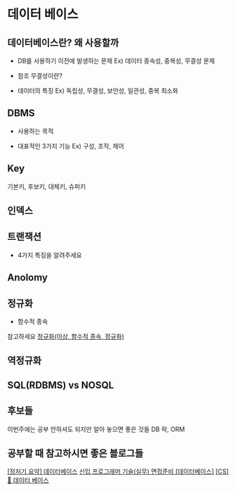# 데이터 베이스

## 데이터베이스란? 왜 사용할까
- DB를 사용하기 이전에 발생하는 문제
    Ex) 데이터 종속성, 중복성, 무결성 문제  

- 참조 무결성이란?

- 데이터의 특징
    Ex) 독립성, 무결성, 보안성, 일관성, 중복 최소화  

## DBMS
- 사용하는 목적

- 대표적인 3가지 기능
    Ex) 구성, 조작, 제어

## Key
기본키, 후보키, 대체키, 슈퍼키

## 인덱스

## 트랜잭션
- 4가지 특징을 알려주세요

## Anolomy

## 정규화
- 함수적 종속

참고하세요
[정규화(이상, 함수적 종속, 정규화)](https://dotheright.tistory.com/107)

## 역정규화

## SQL(RDBMS) vs NOSQL

## 후보들
이번주에는 공부 안하셔도 되지만 알아 놓으면 좋은 것들
DB 락, ORM

## 공부할 때 참고하시면 좋은 블로그들
[[정처기 요약] 데이터베이스](https://velog.io/@mrnglory/%EC%A0%95%EC%B2%98%EA%B8%B0-%EC%9A%94%EC%95%BD-%EB%8D%B0%EC%9D%B4%ED%84%B0%EB%B2%A0%EC%9D%B4%EC%8A%A4)
[신입 프로그래머 기술(실무) 면접준비 [데이터베이스]](https://91ms.tistory.com/2)
[[CS] 📕 데이터 베이스](https://velog.io/@soosungp33/CS-%EB%8D%B0%EC%9D%B4%ED%84%B0-%EB%B2%A0%EC%9D%B4%EC%8A%A4)
